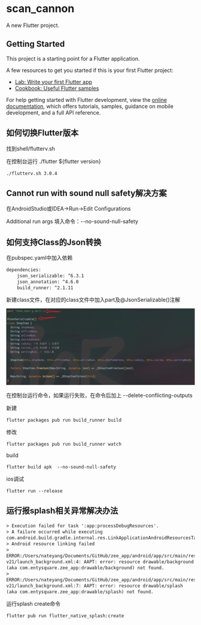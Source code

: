 # scan_cannon

A new Flutter project.

## Getting Started

This project is a starting point for a Flutter application.

A few resources to get you started if this is your first Flutter project:

- [Lab: Write your first Flutter app](https://docs.flutter.dev/get-started/codelab)
- [Cookbook: Useful Flutter samples](https://docs.flutter.dev/cookbook)

For help getting started with Flutter development, view the
[online documentation](https://docs.flutter.dev/), which offers tutorials,
samples, guidance on mobile development, and a full API reference.

## 如何切换Flutter版本

找到shell/flutterv.sh

在控制台运行 ./flutter ${flutter version}

```
./flutterv.sh 3.0.4
```
## Cannot run with sound null safety解决方案

在AndroidStudio或IDEA->Run->Edit Configurations

Additional run args 填入命令：--no-sound-null-safety

## 如何支持Class的Json转换

在pubspec.yaml中加入依赖

```
dependencies:
    json_serializable: ^6.3.1
    json_annotation: ^4.6.0
    build_runner: ^2.1.11
```
新建class文件，在对应的class文件中加入part及@JsonSerializable()注解

![img.png](readImg/img.png)

在控制台运行命令，如果运行失败，在命令后加上 --delete-conflicting-outputs

新建
```
flutter packages pub run build_runner build
```
修改
```
flutter packages pub run build_runner watch
```

build
```
flutter build apk  --no-sound-null-safety
```

ios调试
```
flutter run --release
```
## 运行报splash相关异常解决办法
```
> Execution failed for task ':app:processDebugResources'.
> A failure occurred while executing com.android.build.gradle.internal.res.LinkApplicationAndroidResourcesTask$TaskAction
> Android resource linking failed
> ERROR:/Users/nateyang/Documents/GitHub/zee_app/android/app/src/main/res/drawable-v21/launch_background.xml:4: AAPT: error: resource drawable/background (aka com.entysquare.zee_app:drawable/background) not found.
> ERROR:/Users/nateyang/Documents/GitHub/zee_app/android/app/src/main/res/drawable-v21/launch_background.xml:7: AAPT: error: resource drawable/splash (aka com.entysquare.zee_app:drawable/splash) not found.
```
运行splash create命令
```
flutter pub run flutter_native_splash:create
```